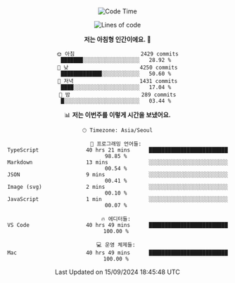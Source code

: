 <div align="center">

<br />

 <!--START_SECTION:waka-->
![Code Time](http://img.shields.io/badge/Code%20Time-3%2C182%20hrs%2043%20mins-blue)

![Lines of code](https://img.shields.io/badge/%EC%A0%80%EB%8A%94%20%EC%97%AC%ED%83%9C%EA%B9%8C%EC%A7%80%20-4.3%20million%20%EC%A4%84%EC%9D%98%20%EC%BD%94%EB%93%9C%EB%A5%BC%20%EC%9E%91%EC%84%B1%ED%96%88%EC%96%B4%EC%9A%94.-blue)

**저는 아침형 인간이에요. 🐤** 

```text
🌞 아침                     2429 commits        ███████░░░░░░░░░░░░░░░░░░   28.92 % 
🌆 낮　                     4250 commits        █████████████░░░░░░░░░░░░   50.60 % 
🌃 저녁                     1431 commits        ████░░░░░░░░░░░░░░░░░░░░░   17.04 % 
🌙 밤　                     289 commits         █░░░░░░░░░░░░░░░░░░░░░░░░   03.44 % 
```


📊 **저는 이번주를 이렇게 시간을 보냈어요.** 

```text
🕑︎ Timezone: Asia/Seoul

💬 프로그래밍 언어들: 
TypeScript               40 hrs 21 mins      █████████████████████████   98.85 % 
Markdown                 13 mins             ░░░░░░░░░░░░░░░░░░░░░░░░░   00.54 % 
JSON                     9 mins              ░░░░░░░░░░░░░░░░░░░░░░░░░   00.41 % 
Image (svg)              2 mins              ░░░░░░░░░░░░░░░░░░░░░░░░░   00.10 % 
JavaScript               1 min               ░░░░░░░░░░░░░░░░░░░░░░░░░   00.07 % 

🔥 에디터들: 
VS Code                  40 hrs 49 mins      █████████████████████████   100.00 % 

💻 운영 체제들: 
Mac                      40 hrs 49 mins      █████████████████████████   100.00 % 
```


 Last Updated on 15/09/2024 18:45:48 UTC
<!--END_SECTION:waka-->

</div>

